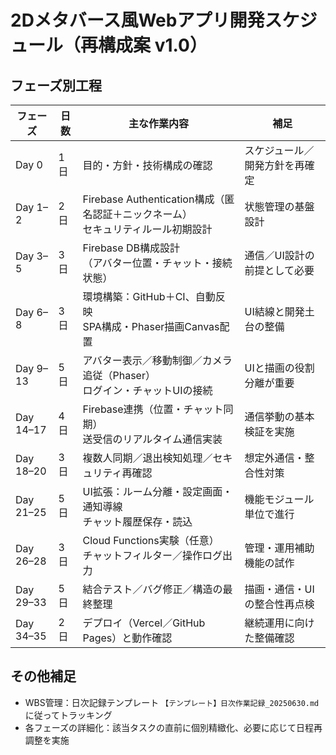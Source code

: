 # 2Dメタバース風Webアプリ開発スケジュール（再構成案 v1.0）

## フェーズ別工程

| フェーズ | 日数 | 主な作業内容 | 補足 |
|---------|------|----------------|------|
| Day 0 | 1日 | 目的・方針・技術構成の確認 | スケジュール／開発方針を再確定 |
| Day 1–2 | 2日 | Firebase Authentication構成（匿名認証＋ニックネーム）<br>セキュリティルール初期設計 | 状態管理の基盤設計 |
| Day 3–5 | 3日 | Firebase DB構成設計<br>（アバター位置・チャット・接続状態） | 通信／UI設計の前提として必要 |
| Day 6–8 | 3日 | 環境構築：GitHub＋CI、自動反映<br>SPA構成・Phaser描画Canvas配置 | UI結線と開発土台の整備 |
| Day 9–13 | 5日 | アバター表示／移動制御／カメラ追従（Phaser）<br>ログイン・チャットUIの接続 | UIと描画の役割分離が重要 |
| Day 14–17 | 4日 | Firebase連携（位置・チャット同期）<br>送受信のリアルタイム通信実装 | 通信挙動の基本検証を実施 |
| Day 18–20 | 3日 | 複数人同期／退出検知処理／セキュリティ再確認 | 想定外通信・整合性対策 |
| Day 21–25 | 5日 | UI拡張：ルーム分離・設定画面・通知導線<br>チャット履歴保存・読込 | 機能モジュール単位で進行 |
| Day 26–28 | 3日 | Cloud Functions実験（任意）<br>チャットフィルター／操作ログ出力 | 管理・運用補助機能の試作 |
| Day 29–33 | 5日 | 結合テスト／バグ修正／構造の最終整理 | 描画・通信・UIの整合性再点検 |
| Day 34–35 | 2日 | デプロイ（Vercel／GitHub Pages）と動作確認 | 継続運用に向けた整備確認 |

## その他補足

- WBS管理：日次記録テンプレート `【テンプレート】日次作業記録_20250630.md` に従ってトラッキング
- 各フェーズの詳細化：該当タスクの直前に個別精緻化、必要に応じて日程再調整を実施
